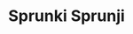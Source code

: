 ---
slug: sprunki-sprunji
title: Sprunki Sprunji
description: "Sprunki Sprunji is an exciting online game. Play for free directly in your browser!"
icon: /images/popular_mods/Sprunki Sprunji.png
url: https://wowtbc.net/sprunkin/sprunki-sprunji/index.html
previewImage: /images/popular_mods/Sprunki Sprunji.png
type: popular mods

# SEO配置
seo:
  title: "Sprunki Sprunji - Play Free Online Game | Fun Browser Games"
  description: "Sprunki Sprunji - Play this fun online game for free in your browser. No download required!"
  ogImage: "/images/popular_mods/Sprunki Sprunji.png"
  keywords: "sprunki-sprunji, online game, browser game, free game, popular mods game, play online"

videoUrls:
  - https://www.youtube.com/embed/example1
  - https://www.youtube.com/embed/example2

whyPlay:
  title: "Why Play Sprunki Sprunji?"
  items:
    - "Immersive Gameplay: Sprunki Sprunji offers an engaging and immersive gaming experience that will keep you entertained for hours"
    - "Challenging Levels: Test your skills with increasingly difficult challenges and obstacles"
    - "Beautiful Graphics: Enjoy stunning visuals and smooth animations that bring the game world to life"
    - "Regular Updates: New content and features are added regularly to keep the game fresh and exciting"
    - "Free to Play: Experience all the fun without spending a penny"
    - "Community Features: Connect with other players, share strategies, and compete for high scores"
    - "Cross-Platform: Play on any device with a web browser, no downloads required"

features:
  title: "Key Features of Sprunki Sprunji"
  image: "/images/popular_mods/Sprunki Sprunji.png"
  items:
    - "Intuitive Controls: Easy to learn controls make Sprunki Sprunji accessible for players of all skill levels"
    - "Multiple Game Modes: Enjoy various gameplay options that provide different challenges and experiences"
    - "Character Customization: Personalize your gaming experience with unique characters and items"
    - "Achievement System: Complete special tasks to earn rewards and recognition"
    - "Leaderboards: Compete with players worldwide and see who can achieve the highest scores"

characteristics:
  title: "Game Characteristics"
  image: "/images/popular_mods/Sprunki Sprunji.png"
  items:
    - "Genre: Popular mods game with elements of strategy and skill"
    - "Difficulty: Suitable for both casual gamers and those seeking a challenge"
    - "Play Time: Quick sessions or extended gameplay, depending on your preference"
    - "Art Style: Vibrant and engaging visuals that enhance the gaming experience"
    - "Sound Design: Immersive audio that complements the gameplay perfectly"

info: "Sprunki Sprunji is an exciting online game that offers players a unique and engaging gaming experience. With its intuitive controls, stunning visuals, and challenging gameplay, Sprunki Sprunji provides hours of entertainment for players of all ages and skill levels. Whether you're looking for a quick gaming session during a break or an extended play session, Sprunki Sprunji delivers an immersive experience that will keep you coming back for more. The game features multiple levels of increasing difficulty, ensuring that players are constantly challenged as they progress. With regular updates adding new content and features, Sprunki Sprunji remains fresh and exciting, providing endless entertainment options for its growing community of players."

howToPlayIntro: "Welcome to Sprunki Sprunji! This guide will walk you through the basics and help you master the game. Whether you're a beginner or looking to improve your skills, these tips and instructions will enhance your gaming experience."

howToPlaySteps:
  - title: "Getting Started"
    description: "Begin your Sprunki Sprunji adventure by familiarizing yourself with the controls. Use your keyboard or mouse to navigate through the game interface. The tutorial will guide you through the basic mechanics and help you understand the objectives."
  - title: "Understanding the Objectives"
    description: "In Sprunki Sprunji, your main goal is to progress through levels by completing specific objectives. Each level presents unique challenges that require different strategies and approaches."
  - title: "Mastering the Controls"
    description: "Practice using the controls to improve your precision and reaction time. Sprunki Sprunji requires quick reflexes and strategic thinking to overcome obstacles and defeat opponents."
  - title: "Utilizing Power-ups"
    description: "Collect power-ups throughout the game to enhance your abilities and overcome difficult challenges. Each power-up offers unique advantages that can be crucial for success."
  - title: "Developing Strategies"
    description: "As you progress in Sprunki Sprunji, develop effective strategies for different scenarios. Analyze patterns, anticipate challenges, and adapt your approach to maximize your performance."

faq:
  title: "Frequently Asked Questions about Sprunki Sprunji"
  items:
    - question: "Is Sprunki Sprunji free to play?"
      answer: "Yes, Sprunki Sprunji is completely free to play directly in your web browser. No downloads or purchases are required to enjoy the full game experience."
    - question: "Can I play Sprunki Sprunji on mobile devices?"
      answer: "Yes, Sprunki Sprunji is optimized for both desktop and mobile play. You can enjoy the game on any device with a web browser and internet connection."
    - question: "Are there any in-game purchases?"
      answer: "While Sprunki Sprunji is free to play, there may be optional in-game purchases available for cosmetic items or additional features that don't affect core gameplay."
    - question: "How often is Sprunki Sprunji updated?"
      answer: "The developers regularly update Sprunki Sprunji with new content, features, and improvements based on player feedback and game performance."
    - question: "Can I play Sprunki Sprunji offline?"
      answer: "Currently, Sprunki Sprunji requires an internet connection to play as it's a browser-based online game."
    - question: "Is Sprunki Sprunji suitable for children?"
      answer: "Yes, Sprunki Sprunji is designed to be family-friendly and suitable for players of all ages."
    - question: "How do I report bugs or issues?"
      answer: "If you encounter any problems while playing Sprunki Sprunji, you can report them through the game's support page or contact the developers directly through their website."
    - question: "Still Have Questions?"
      answer: "If you have additional questions about Sprunki Sprunji that aren't covered in this FAQ, please visit our support center or contact our customer service team for assistance."
---